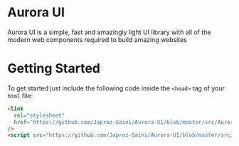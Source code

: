 # Aurora UI

Aurora UI is a simple, fast and amazingly light UI library with all of the modern web components required to build amazing websites

# Getting Started

To get started just include the following code inside the `<head>` tag of your `html` file:

```html
<link
  rel="stylesheet"
  href="https://github.com/Japroz-Saini/Aurora-UI/blob/master/src/Aurora.css"
/>
<script src="https://github.com/Japroz-Saini/Aurora-UI/blob/master/src/Aurora.js"></script>
```
